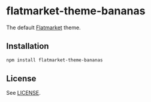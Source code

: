 # flatmarket-theme-bananas

The default [Flatmarket](https://github.com/christophercliff/flatmarket) theme.

## Installation

```sh
npm install flatmarket-theme-bananas
```

## License

See [LICENSE](https://github.com/christophercliff/flatmarket/blob/master/LICENSE.md).
